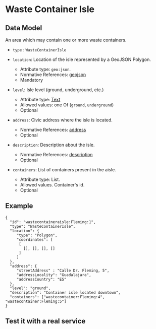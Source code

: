 # Waste Container Isle

## Data Model

An area which may contain one or more waste containers. 

+ `type` : `WasteContainerIsle`
+ `location`: Location of the isle represented by a GeoJSON Polygon.
  + Attribute type: `geo:json`.
  + Normative References: [geojson](https://tools.ietf.org/html/draft-ietf-geojson-03)
  + Mandatory
  
+ `level`: Isle level (ground, underground, etc.)
  + Attribute type: [Text](http://schema.org/Text)
  + Allowed values: one Of (`ground`, `underground`)
  + Optional
  
+ `address`: Civic address where the isle is located. 
  + Normative References: [address](https://schema.org/address)
  + Optional

+ `description`: Description about the isle. 
  + Normative References: [description](https://schema.org/description)
  + Optional

+ `containers`: List of containers present in the aisle.
  + Attribute type: List. 
  + Allowed values. Container's id.
  + Optional


## Example

    {
      "id": "wastecontaineraisle:Fleming:1",
      "type": "WasteContainerIsle",
      "location": {
         "type": "Polygon",
         "coordinates": [
          [
            [], [], [], []
          ]  
         ]
      },
      "address": {
         "streetAddress" : "Calle Dr. Fleming, 5",
         "addressLocality": "Guadalajara",
         "addressCountry": "ES"
      },
      "level": "ground",
      "description": "Container isle located downtown",
      "containers": ["wastecontainer:Fleming:4", "wastecontainer:Fleming:5"] 
    }
    
## Test it with a real service

